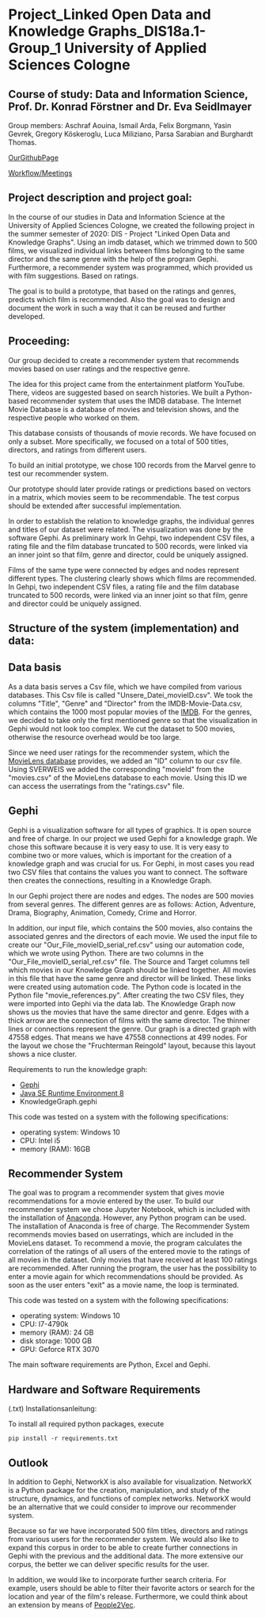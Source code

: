 # Project_Linked Open Data and Knowledge Graphs_DIS18a.1-Group_1 University of Applied Sciences Cologne
## Course of study: Data and Information Science, Prof. Dr. Konrad Förstner and Dr. Eva Seidlmayer

Group members: Aschraf Aouina, Ismail Arda, Felix Borgmann, Yasin Gevrek, Gregory Köskeroglu, Luca Miliziano, Parsa Sarabian and Burghardt Thomas.

[OurGithubPage](https://thpython.github.io/Projekt-DIS18a.1--Gruppe1/)

[Workflow/Meetings](https://pad.gwdg.de/Ip1JREDHRsa1HIvDMc_XCA#Pr%C3%BCfungsleistung)
                    
## Project description and project goal:

In the course of our studies in Data and Information Science at the University of Applied Sciences Cologne, we created the following project in the summer semester of 2020: DIS - Project "Linked Open Data and Knowledge Graphs". 
Using an imdb dataset, which we trimmed down to 500 films, we visualized individual links between films belonging to the same director and the same genre with the help of the program Gephi.
Furthermore, a recommender system was programmed, which provided us with film suggestions. Based on ratings.

The goal is to build a prototype, that based on the ratings and genres, predicts which film is recommended. Also the goal was to design and document the work in such a way that it can be reused and further developed.



## Proceeding:

Our group decided to create a recommender system that recommends movies based on user ratings and the respective genre. 

The idea for this project came from the entertainment platform YouTube. There, videos are suggested based on search histories. We built a Python-based recommender system that uses the IMDB database. The Internet Movie Database is a database of movies and television shows, and the respective people who worked on them. 

This database consists of thousands of movie records. We have focused on only a subset. More specifically, we focused on a total of 500 titles, directors, and ratings from different users. 

To build an initial prototype, we chose 100 records from the Marvel genre to test our recommender system.

Our prototype should later provide ratings or predictions based on vectors in a matrix, which movies seem to be recommendable. The test corpus should be extended after successful implementation.

In order to establish the relation to knowledge graphs, the individual genres and titles of our dataset were related. The visualization was done by the software Gephi. As preliminary work In Gehpi, two independent CSV files, a rating file and the film database truncated to 500 records, were linked via an inner joint so that film, genre and director, could be uniquely assigned.


Films of the same type were connected by edges and nodes represent different types. The clustering clearly shows which films are recommended. 
In Gehpi, two independent CSV files, a rating file and the film database truncated to 500 records, were linked via an inner joint so that film, genre and director could be uniquely assigned.



## Structure of the system (implementation) and data:

## Data basis

As a data basis serves a Csv file, which we have compiled from various databases. This Csv file is called "Unsere_Datei_movieID.csv". 
We took the columns "Title", "Genre" and "Director" from the IMDB-Movie-Data.csv, which contains the 1000 most popular movies of the [IMDB](https://www.kaggle.com/PromptCloudHQ/imdb-data).
For the genres, we decided to take only the first mentioned genre so that the visualization in Gephi would not look too complex.
We cut the dataset to 500 movies, otherwise the resource overhead would be too large.

Since we need user ratings for the recommender system, which the [MovieLens database](https://grouplens.org/datasets/movielens/25m/) provides, we added an "ID" column to our csv file. Using SVERWEIS we added the corresponding "movieId" from the "movies.csv" of the MovieLens database to each movie.
Using this ID we can access the userratings from the "ratings.csv" file.   

## Gephi

Gephi is a visualization software for all types of graphics. It is open source and free of charge. In our project we used Gephi for a knowledge graph. We chose this software because it is very easy to use. It is very easy to combine two or more values, which is important for the creation of a knowledge graph and was crucial for us. For Gephi, in most cases you read two CSV files that contains the values you want to connect. The software then creates the connections, resulting in a Knowledge Graph.

In our Gephi project there are nodes and edges. The nodes are 500 movies from several genres. The different genres are as follows:
Action, Adventure, Drama, Biography, Animation, Comedy, Crime and Horror.

In addition, our input file, which contains the 500 movies, also contains the associated genres and the directors of each movie. We used the input file to create our "Our_File_movieID_serial_ref.csv" using our automation code, which we wrote using Python. There are two columns in the "Our_File_movieID_serial_ref.csv" file. The Source and Target columns tell which movies in our Knowledge Graph should be linked together. All movies in this file that have the same genre and director will be linked. These links were created using automation code. The Python code is located in the Python file "movie_references.py". After creating the two CSV files, they were imported into Gephi via the data lab. The Knowledge Graph now shows us the movies that have the same director and genre. Edges with a thick arrow are the connection of films with the same director. The thinner lines or connections represent the genre. Our graph is a directed graph with 47558 edges. That means we have 47558 connections at 499 nodes. For the layout we chose the "Fruchterman Reingold" layout, because this layout shows a nice cluster. 

Requirements to run the knowledge graph:

- [Gephi](https://gephi.org/users/download/)
- [Java SE Runtime Environment 8](https://www.oracle.com/java/technologies/javase-jre8-downloads.html)
- KnowledgeGraph.gephi

This code was tested on a system with the following specifications:

- operating system: Windows 10
- CPU: Intel i5
- memory (RAM): 16GB


## Recommender System 

The goal was to program a recommender system that gives movie recommendations for a movie entered by the user. To build our recommender system we chose Jupyter Notebook, which is included with the installation of [Anaconda](https://www.anaconda.com/products/individual). However, any Python program can be used. The installation of Anaconda is free of charge.
The Recommender System recommends movies based on userratings, which are included in the MovieLens dataset. To recommend a movie, the program calculates the correlation of the ratings of all users of the entered movie to the ratings of all movies in the dataset. 
Only movies that have received at least 100 ratings are recommended.
After running the program, the user has the possibility to enter a movie again for which recommendations should be provided. As soon as the user enters "exit" as a movie name, the loop is terminated. 



This code was tested on a system with the following specifications:

- operating system: Windows 10
- CPU: I7-4790k
- memory (RAM): 24 GB
- disk storage: 1000 GB
- GPU: Geforce RTX 3070

The main software requirements are Python, Excel and Gephi.



## Hardware and Software Requirements
(.txt) Installationsanleitung:

To install all required  python packages, execute
```
pip install -r requirements.txt
```


## Outlook

In addition to Gephi, NetworkX is also available for visualization.  NetworkX is a Python package for the creation, manipulation, and study of the structure, dynamics, and functions of complex networks.  NetworkX would be an alternative that we could consider to improve our recommender system.

Because so far we have incorporated 500 film titles, directors and ratings from various users for the recommender system.  We would also like to expand this corpus in order to be able to create further connections in Gephi with the previous and the additional data.  The more extensive our corpus, the better we can deliver specific results for the user.

In addition, we would like to incorporate further search criteria.  For example, users should be able to filter their favorite actors or search for the location and year of the film's release. Furthermore, we could think about an extension by means of [People2Vec](https://github.com/People2Vec).





